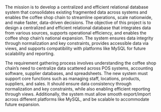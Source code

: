 The mission is to develop a centralized and efficient relational database system that consolidates existing fragmented data across systems and enables the coffee shop chain to streamline operations, scale nationwide, and make faster, data-driven decisions.
The objective of this project is to design a centralized and efficient relational database that integrates data from various sources, supports operational efficiency, and enables the coffee shop chain’s national expansion. The system ensures data integrity through normalization and key constraints, provides accessible data via views, and supports compatibility with platforms like MySQL for future scalability and reporting.

The requirement gathering process involves understanding the coffee shop chain’s need to centralize data scattered across POS systems, accounting software, supplier databases, and spreadsheets. The new system must support core functions such as managing staff, locations, products, suppliers, and sales. It should ensure data consistency through normalization and key constraints, while also enabling efficient reporting through views. Additionally, the system must allow smooth export/import across different platforms like MySQL, and be scalable to accommodate future expansion.

